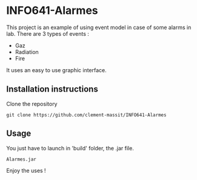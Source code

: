 # INFO641-Alarmes

This project is an example of using event model in case of some alarms in lab. There are 3 types of events :
 * Gaz
 * Radiation
 * Fire    
 
 It uses an easy to use graphic interface.  
 
 ## Installation instructions  

Clone the repository  
```
git clone https://github.com/clement-massit/INFO641-Alarmes
```

## Usage  
You just have to launch in 'build' folder, the .jar file.  
```
Alarmes.jar
```  

Enjoy the uses !

